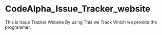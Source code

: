 # CodeAlpha_Issue_Tracker_website
This is Issue Tracker Website By using This we Track Which we provide the programmer.
